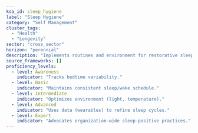 ```yaml
---
ksa_id: sleep_hygiene
label: "Sleep Hygiene"
category: "Self Management"
cluster_tags:
  - "Health"
  - "Longevity"
sector: "cross_sector"
horizon: "perennial"
description: "Implements routines and environment for restorative sleep."
source_frameworks: []
proficiency_levels:
  - level: Awareness
    indicator: "Tracks bedtime variability."
  - level: Basic
    indicator: "Maintains consistent sleep/wake schedule."
  - level: Intermediate
    indicator: "Optimizes environment (light, temperature)."
  - level: Advanced
    indicator: "Uses data (wearables) to refine sleep cycles."
  - level: Expert
    indicator: "Advocates organization‑wide sleep‑positive practices."
---
```


